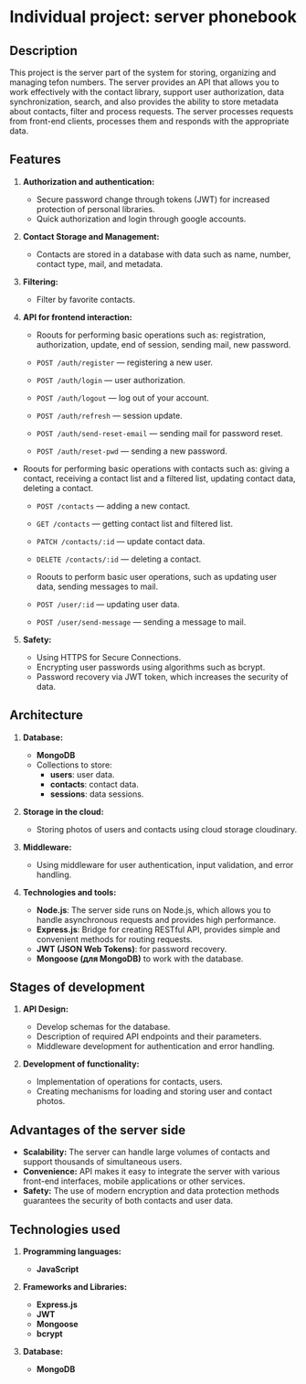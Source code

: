 # Individual project: server phonebook

## Description

This project is the server part of the system for storing, organizing and managing tefon numbers. The server provides an API that allows you to work effectively with the contact library, support user authorization, data synchronization, search, and also provides the ability to store metadata about contacts, filter and process requests. The server processes requests from front-end clients, processes them and responds with the appropriate data.

## Features

1. **Authorization and authentication:**

   - Secure password change through tokens (JWT) for increased protection of personal libraries.
   - Quick authorization and login through google accounts.

2. **Contact Storage and Management:**

   - Contacts are stored in a database with data such as name, number, contact type, mail, and metadata.

3. **Filtering:**

   - Filter by favorite contacts.

4. **API for frontend interaction:**

   - Roouts for performing basic operations such as: registration, authorization, update, end of session, sending mail, new password.

   - `POST /auth/register` — registering a new user.
   - `POST /auth/login` — user authorization.
   - `POST /auth/logout` — log out of your account.
   - `POST /auth/refresh` — session update.
   - `POST /auth/send-reset-email` — sending mail for password reset.
   - `POST /auth/reset-pwd` — sending a new password.

- Roouts for performing basic operations with contacts such as: giving a contact, receiving a contact list and a filtered list, updating contact data, deleting a contact.

  - `POST /contacts` — adding a new contact.
  - `GET /contacts` — getting contact list and filtered list.
  - `PATСH /contacts/:id` — update contact data.
  - `DELETE /contacts/:id` — deleting a contact.

  - Roouts to perform basic user operations, such as updating user data, sending messages to mail.

  - `POST /user/:id` — updating user data.
  - `POST /user/send-message` — sending a message to mail.

5. **Safety:**

   - Using HTTPS for Secure Connections.
   - Encrypting user passwords using algorithms such as bcrypt.
   - Password recovery via JWT token, which increases the security of data.

## Architecture

1. **Database:**

   - **MongoDB**
   - Collections to store:
     - **users**: user data.
     - **contacts**: contact data.
     - **sessions**: data sessions.

2. **Storage in the cloud:**

   - Storing photos of users and contacts using cloud storage сloudinary.

3. **Middleware:**

   - Using middleware for user authentication, input validation, and error handling.

4. **Technologies and tools:**
   - **Node.js**: The server side runs on Node.js, which allows you to handle asynchronous requests and provides high performance.
   - **Express.js**: Bridge for creating RESTful API, provides simple and convenient methods for routing requests.
   - **JWT (JSON Web Tokens)**: for password recovery.
   - **Mongoose (для MongoDB)** to work with the database.

## Stages of development

1. **API Design:**

   - Develop schemas for the database.
   - Description of required API endpoints and their parameters.
   - Middleware development for authentication and error handling.

2. **Development of functionality:**
   - Implementation of operations for contacts, users.
   - Creating mechanisms for loading and storing user and contact photos.

## Advantages of the server side

- **Scalability:** The server can handle large volumes of contacts and support thousands of simultaneous users.
- **Convenience:** API makes it easy to integrate the server with various front-end interfaces, mobile applications or other services.
- **Safety:** The use of modern encryption and data protection methods guarantees the security of both contacts and user data.

## Technologies used

1. **Programming languages:**

   - **JavaScript**

2. **Frameworks and Libraries:**

   - **Express.js**
   - **JWT**
   - **Mongoose**
   - **bcrypt**

3. **Database:**
   - **MongoDB**
